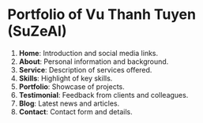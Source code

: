 # Portfolio of Vu Thanh Tuyen (SuZeAI)

1. **Home**: Introduction and social media links.
2. **About**: Personal information and background.
3. **Service**: Description of services offered.
4. **Skills**: Highlight of key skills.
5. **Portfolio**: Showcase of projects.
6. **Testimonial**: Feedback from clients and colleagues.
7. **Blog**: Latest news and articles.
8. **Contact**: Contact form and details.
